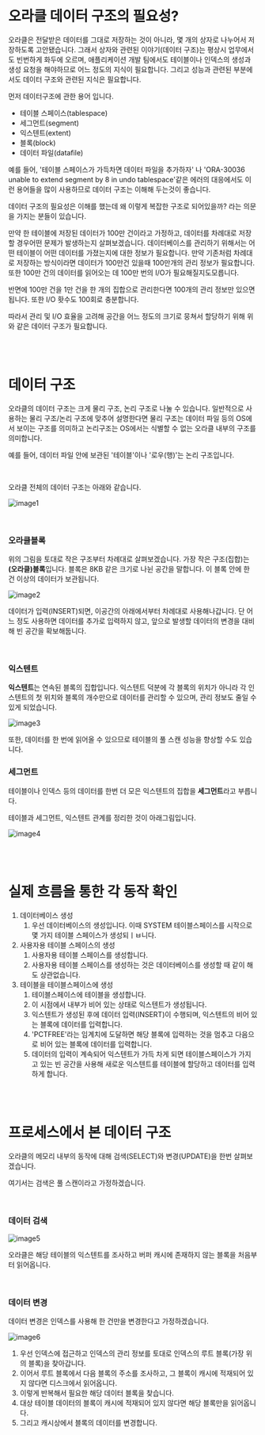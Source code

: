 # 오라클 데이터 구조의 필요성?

오라클은 전달받은 데이터를 그대로 저장하는 것이 아니라, 몇 개의 상자로 나누어서 저장하도록 고안됐습니다. 그래서 상자와 관련된 이야기(데이터 구조)는 평상시 업무에서도 빈번하게 화두에 오르며, 애플리케이션 개발 팀에서도 테이블이나 인덱스의 생성과 생성 요청을 해야하므로 어느 정도의 지식이 필요합니다. 그리고 성능과 관련된 부분에서도 데이터 구조와 관련된 지식은 필요합니다.

먼저 데이터구조에 관한 용어 입니다.

- 테이블 스페이스(tablespace)
- 세그먼트(segment)
- 익스텐트(extent)
- 블록(block)
- 데이터 파일(datafile)

예를 들어, '테이블 스페이스가 가득차면 데이터 파일을 추가하자' 나 'ORA-30036 unable to extend segment by 8 in undo tablespace'같은 에러의 대응에서도 이런 용어들을 많이 사용하므로 데이터 구조는 이해해 두는것이 좋습니다.

데이터 구조의 필요성은 이해를 했는데 왜 이렇게 복잡한 구조로 되어있을까? 라는 의문을 가지는 분들이 있습니다.

만약 한 테이블에 저장된 데이터가 100만 건이라고 가정하고, 데이터를 차례대로 저장할 경우어떤 문제가 발생하는지 살펴보겠습니다. 데이터베이스를 관리하기 위해서는 어떤 테이블이 어떤 데이터를 가졌는지에 대한 정보가 필요합니다. 만약 기존처럼 차례대로 저장하는 방식이라면 데이터가 100만건 있을때 100만개의 관리 정보가 필요합니다. 또한 100만 건의 데이터를 읽어오는 데 100만 번의 I/O가 필요해질지도모릅니다.

반면에 100만 건을 1만 건을 한 개의 집합으로 관리한다면 100개의 관리 정보만 있으면 됩니다. 또한 I/O 홧수도 100회로 충분합니다. 

따라서 관리 및 I/O 효율을 고려해 공간을 어느 정도의 크기로 뭉쳐서 할당하기 위해 위와 같은 데이터 구조가 필요합니다.

<br><br>

# 데이터 구조

오라클의 데이터 구조는 크게 물리 구조, 논리 구조로 나눌 수 있습니다. 일반적으로 사용하는 물리 구조/논리 구조에 맞추어 설명한다면 물리 구조는 데이터 파일 등의 OS에서 보이는 구조를 의미하고 논리구조는 OS에서는 식별할 수 없는 오라클 내부의 구조를 의미합니다.

예를 들어, 데이터 파일 안에 보관된 '테이블'이나 '로우(행)'는 논리 구조입니다.

<br>

오라클 전체의 데이터 구조는 아래와 같습니다.

![image1](/Img/DB/데이터구조1.png)

<br>

### 오라클블록

위의 그림을 토대로 작은 구조부터 차례대로 살펴보겠습니다. 가장 작은 구조(집합)는 **(오라클)블록**입니다. 블록은 8KB 같은 크기로 나뉜 공간을 말합니다. 이 블록 안에 한 건 이상의 데이터가 보관됩니다. 

![image2](/Img/DB/데이터구조2.png)

데이터가 입력(INSERT)되면, 이공간의 아래에서부터 차례대로 사용해나갑니다. 단 어느 정도 사용하면 데이터를 추가로 입력하지 않고, 앞으로 발생할 데이터의 변경을 대비해 빈 공간을 확보해둡니다.

<br>

### 익스텐트

**익스텐트**는 연속된 블록의 집합입니다. 익스텐트 덕분에 각 블록의 위치가 아니라 각 인스텐트의 첫 위치와 블록의 개수만으로 데이터를 관리할 수 있으며, 관리 정보도 줄일 수 있게 되었습니다.

![image3](/Img/DB/데이터구조3.png)

또한, 데이터를 한 번에 읽어올 수 있으므로 테이블의 풀 스캔 성능을 향상할 수도 있습니다.

### 세그먼트

테이블이나 인덱스 등의 데이터를 한번 더 모은 익스텐트의 집합을 **세그먼트**라고 부릅니다.

테이블과 세그먼트, 익스텐트 관계를 정리한 것이 아래그림입니다.

![image4](/Img/DB/데이터구조4.png)

<br><br>

# 실제 흐름을 통한 각 동작 확인

1. 데이터베이스 생성
    1. 우선 데이터베이스의 생성입니다. 이때 SYSTEM 테이블스페이스를 시작으로 몇 가지 테이블 스페이스가 생성되ㅣㅂ니다.
2. 사용자용 테이블 스페이스의 생성
    1. 사용자용 테이블 스페이스를 생성합니다.
    2. 사용자용 테이블 스페이스를 생성하는 것은 데이터베이스를 생성할 때 같이 해도 상관없습니다.
3. 테이블을 테이블스페이스에 생성
    1. 테이블스페이스에 테이블을 생성합니다.
    2. 이 시점에서 내부가 비어 있는 상태로 익스텐트가 생성됩니다.
    3. 익스텐트가 생성된 후에 데이터 입력(INSERT)이 수행되며, 익스텐트의 비어 있는 블록에 데이터를 입력합니다.
    4. 'PCTFREE'라는 임계치에 도달하면 해당 블록에 입력하는 것을 멈추고 다음으로 비어 있는 블록에 데이터를 입력합니다.
    5. 데이터의 입력이  계속되어 익스텐트가 가득 차게 되면 테이블스페이스가 가지고 있는 빈 공간을 사용해 새로운 익스텐트를 테이블에 할당하고 데이터를 입력하게 합니다.

<br><br>

# 프로세스에서 본 데이터 구조

오라클의 메모리 내부의 동작에 대해 검색(SELECT)와 변경(UPDATE)을 한번 살펴보겠습니다.

여기서는 검색은 풀 스캔이라고 가정하겠습니다.

<br>

### 데이터 검색

 ![image5](/Img/DB/데이터구조5.png)

오라클은 해당 테이블의 익스텐트를 조사하고 버퍼 캐시에 존재하지 않는 블록을 처음부터 읽어옵니다.

<br>

### 데이터 변경

데이터 변경은 인덱스를 사용해 한 건만을 변경한다고 가정하겠습니다.

![image6](/Img/DB/데이터구조6.png)

1. 우선 인덱스에 접근하고 인덱스의 관리 정보를 토대로 인덱스의 루트 블록(가장 위의 블록)을 찾아갑니다.
2. 이어서 루트 블록에서 다음 블록의 주소를 조사하고, 그 블록이 캐시에 적재되어 있지 않다면 디스크에서 읽어옵니다.
3. 이렇게 반복해서 필요한 해당 데이터 블록을 찾습니다.
4. 대상 테이블 데이터의 블록이 캐시에 적재되어 있지 않다면 해당 블록만을 읽어옵니다.
5. 그리고 캐시상에서 블록의 데이터를 변경합니다.